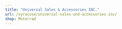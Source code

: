 ```yaml
---
title: "Universal Sales & Accessories INC."
url: /syracuse/universal-sales-und-accessories-inc/
shop: Motorrad
---
```

